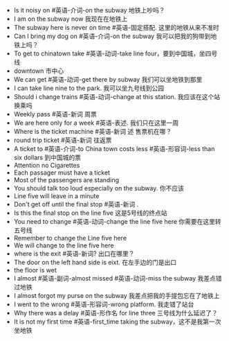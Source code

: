 - Is it noisy on #英语-介词-on the subway 地铁上吵吗？
- I am on the subway now 我现在在地铁上 
- The subway here is never on time #英语-固定搭配. 这里的地铁从来不准时
- Can I bring my dog on #英语-介词-on the subway 我可以把我的狗带到地铁上吗？ 
- To get to chinatown take #英语-动词-take line four，要到中国城，坐四号线 
- downtown 市中心
- We can get #英语-动词-get there by subway 我们可以坐地铁到那里
- I can take line nine to the park. 我可以坐九号线到公园
- Should i change trains #英语-动词-change at this station. 我应该在这个站换乘吗 
- Weekly pass #英语-新词 周票 
- We are here only for a week #英语-表述. 我们只在这里一周 
- Where is the ticket machine #英语-新词 述 售票机在哪？ 
- round trip ticket #英语-新词 往返票 
- A ticket to #英语-介词-to China town costs less #英语-形容词-less than six dollars 到中国城的票 
- Attention no Cigarettes 
- Each passager must have a ticket 
- Most of the passengers are standing 
- You should talk too loud especially on the subway. 你不应该
- Line five will leave in a minute 
- Don't get off until the final stop #英语-新词 . 
- Is this the final stop on the line five 这是5号线的终点站 
- You need to change #英语-动词-change the line five here 你需要在这里转五号线 
- Remember to change the Line five here 
- We will change to the line five here 
- where is the exit #英语-新词? 出口在哪里？ 
- The door on the left hand side is eixt. 在左手边的门是出口 
- the floor is wet
- I almost #英语-副词-almost missed #英语-动词-miss the subway 我差点错过地铁
- I almost forgot my purse on the subway 我差点把我的手提包忘在了地铁上
- I went to the wrong #英语-形容词-wrong platform. 我走错了站台 
- Why there was a delay #英语-形作名  for line three 三号线为什么延迟了？ 
- It is not my first time #英语-first_time taking the subway，这不是我第一次坐地铁